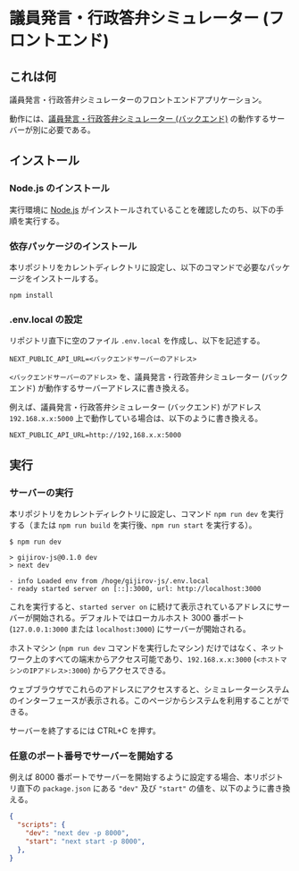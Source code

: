 # 議員発言・行政答弁シミュレーター (フロントエンド)

## これは何

議員発言・行政答弁シミュレーターのフロントエンドアプリケーション。

動作には、[議員発言・行政答弁シミュレーター (バックエンド)](https://github.com/dai9o/gijirov-be) の動作するサーバーが別に必要である。

## インストール

### Node.js のインストール

実行環境に [Node.js](https://nodejs.org/) がインストールされていることを確認したのち、以下の手順を実行する。

### 依存パッケージのインストール

本リポジトリをカレントディレクトリに設定し、以下のコマンドで必要なパッケージをインストールする。

```
npm install
```

### .env.local の設定

リポジトリ直下に空のファイル `.env.local` を作成し、以下を記述する。

```
NEXT_PUBLIC_API_URL=<バックエンドサーバーのアドレス>
```

`<バックエンドサーバーのアドレス>` を、議員発言・行政答弁シミュレーター (バックエンド) が動作するサーバーアドレスに書き換える。

例えば、議員発言・行政答弁シミュレーター (バックエンド) がアドレス `192.168.x.x:5000` 上で動作している場合は、以下のように書き換える。

```
NEXT_PUBLIC_API_URL=http://192,168.x.x:5000
```

## 実行

### サーバーの実行

本リポジトリをカレントディレクトリに設定し、コマンド `npm run dev` を実行する（または `npm run build` を実行後、`npm run start` を実行する）。

```
$ npm run dev

> gijirov-js@0.1.0 dev
> next dev

- info Loaded env from /hoge/gijirov-js/.env.local
- ready started server on [::]:3000, url: http://localhost:3000
```

これを実行すると、`started server on` に続けて表示されているアドレスにサーバーが開始される。デフォルトではローカルホスト 3000 番ポート (`127.0.0.1:3000` または `localhost:3000`) にサーバーが開始される。

ホストマシン (`npm run dev` コマンドを実行したマシン) だけではなく、ネットワーク上のすべての端末からアクセス可能であり、`192.168.x.x:3000` (`<ホストマシンのIPアドレス>:3000`) からアクセスできる。

ウェブブラウザでこれらのアドレスにアクセスすると、シミュレーターシステムのインターフェースが表示される。このページからシステムを利用することができる。

サーバーを終了するには CTRL+C を押す。

### 任意のポート番号でサーバーを開始する

例えば 8000 番ポートでサーバーを開始するように設定する場合、本リポジトリ直下の `package.json` にある `"dev"` 及び `"start"` の値を、以下のように書き換える。

``` json
{
  "scripts": {
    "dev": "next dev -p 8000",
    "start": "next start -p 8000",
  },
}
```
